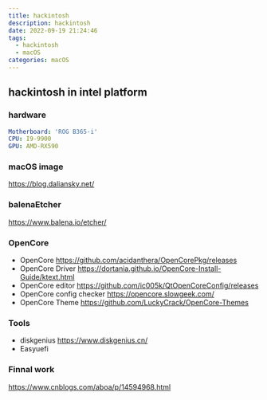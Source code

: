 ```yaml
---
title: hackintosh
description: hackintosh
date: 2022-09-19 21:24:46
tags: 
  - hackintosh
  - macOS
categories: macOS 
---
```

## hackintosh in intel platform
### hardware
```yaml
Motherboard: 'ROG B365-i'
CPU: I9-9900
GPU: AMD-RX590
```

### macOS image 
https://blog.daliansky.net/

### balenaEtcher
https://www.balena.io/etcher/

### OpenCore
- OpenCore
https://github.com/acidanthera/OpenCorePkg/releases
- OpenCore Driver
https://dortania.github.io/OpenCore-Install-Guide/ktext.html
- OpenCore editor
https://github.com/ic005k/QtOpenCoreConfig/releases
- OpenCore config checker
https://opencore.slowgeek.com/
- OpenCore Theme
https://github.com/LuckyCrack/OpenCore-Themes
### Tools
- diskgenius
https://www.diskgenius.cn/
- Easyuefi

### Finnal work
https://www.cnblogs.com/aboa/p/14594968.html
